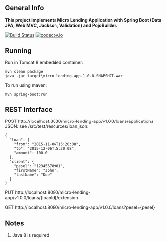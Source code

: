 ## General Info

**This project implements Micro Lending Application with Spring Boot
(Data JPA, Web MVC, Jackson, Validation) and PojoBuilder.**

[![Build Status](https://travis-ci.org/malipio/micro-lending-app.svg?branch=master)](https://travis-ci.org/malipio/micro-lending-app)
[![codecov.io](https://codecov.io/github/malipio/micro-lending-app/coverage.svg?branch=master)](https://codecov.io/github/malipio/micro-lending-app?branch=master)

## Running
Run in Tomcat 8 embedded container:

    mvn clean package
    java -jar target\micro-lending-app-1.0.0-SNAPSHOT.war

To run using maven:

    mvn spring-boot:run


## REST Interface

POST http://localhost:8080/micro-lending-app/v1.0.0/loans/applications
JSON: see /src/test/resources/loan.json:

    {
      "loan": {
        "from": "2015-11-06T15:20:08",
        "to": "2015-12-06T15:20:08",
        "amount": 100.0
      },
      "client": {
        "pesel": "12345678901",
        "firstName": "John",
        "lastName": "Doe"
      }
    }

PUT http://localhost:8080/micro-lending-app/v1.0.0/loans/{loanId}/extension

GET http://localhost:8080/micro-lending-app/v1.0.0/loans?pesel={pesel}


## Notes

1. Java 8 is required
